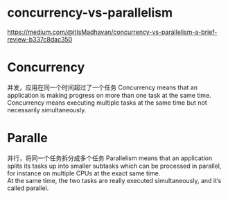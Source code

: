 # concurrency-vs-parallelism
https://medium.com/@itIsMadhavan/concurrency-vs-parallelism-a-brief-review-b337c8dac350
# Concurrency
并发，应用在同一个时间超过了一个任务
Concurrency means that an application is making progress on more than one task at the same time.
Concurrency means executing multiple tasks at the same time but not necessarily simultaneously.
# Paralle
并行，将同一个任务拆分成多个任务
Parallelism means that an application splits its tasks up into smaller subtasks which can be processed in parallel, for instance on multiple CPUs at the exact same time.  
At the same time, the two tasks are really executed simultaneously, and it’s called parallel.
